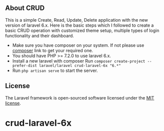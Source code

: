 ## About CRUD

This is a simple Create, Read, Update, Delete application with the new version of laravel 6.x. Here is the basic steps which I followed to create a basic CRUD operation with customized theme setup, multiple types of login functionality and their dashboard.

- Make sure you have composer on your system. If not please use [composer](https://getcomposer.org/download/) link to get your required one.
- You should have PHP >= 7.2.0 to use laravel 6.x.
- Install a new laravel with composer Run `composer create-project --prefer-dist laravel/laravel crud-laravel-6x "6.*"`
- Run `php artisan serve` to start the server.


## License

The Laravel framework is open-sourced software licensed under the [MIT license](https://opensource.org/licenses/MIT).
# crud-laravel-6x
